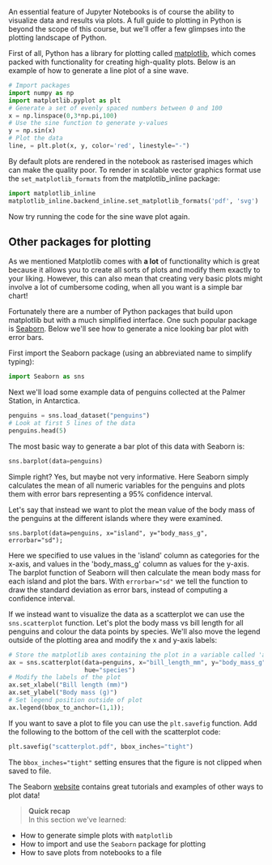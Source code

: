 An essential feature of Jupyter Notebooks is of course the ability to visualize
data and results via plots. A full guide to plotting in Python is beyond the
scope of this course, but we'll offer a few glimpses into the plotting landscape
of Python.

First of all, Python has a library for plotting called
[matplotlib](https://matplotlib.org/stable/index.html), which comes packed with
functionality for creating high-quality plots. Below is an example of how to
generate a line plot of a sine wave.

```python
# Import packages
import numpy as np
import matplotlib.pyplot as plt
# Generate a set of evenly spaced numbers between 0 and 100
x = np.linspace(0,3*np.pi,100)
# Use the sine function to generate y-values
y = np.sin(x)
# Plot the data
line, = plt.plot(x, y, color='red', linestyle="-")
```

By default plots are rendered in the notebook as rasterised images which can
make the quality poor. To render in scalable vector graphics format use the
`set_matplotlib_formats` from the matplotlib_inline package:

```python
import matplotlib_inline
matplotlib_inline.backend_inline.set_matplotlib_formats('pdf', 'svg')
```

Now try running the code for the sine wave plot again.

## Other packages for plotting

As we mentioned Matplotlib comes with **a lot** of functionality which is great
because it allows you to create all sorts of plots and modify them exactly to
your liking. However, this can also mean that creating very basic plots might
involve a lot of cumbersome coding, when all you want is a simple bar chart!

Fortunately there are a number of Python packages that build upon matplotlib but
with a much simplified interface. One such popular package is
[Seaborn](http://Seaborn.pydata.org/). Below we'll see how to generate a nice
looking bar plot with error bars.

First import the Seaborn package (using an abbreviated name to simplify typing):

```python
import Seaborn as sns
```

Next we'll load some example data of penguins collected at the Palmer Station,
in Antarctica.

```python
penguins = sns.load_dataset("penguins")
# Look at first 5 lines of the data
penguins.head(5)
```

The most basic way to generate a bar plot of this data with Seaborn is:

```python
sns.barplot(data=penguins)
```

Simple right? Yes, but maybe not very informative. Here Seaborn simply
calculates the mean of all numeric variables for the penguins and plots them
with error bars representing a 95% confidence interval.

Let's say that instead we want to plot the mean value of the body mass of the
penguins at the different islands where they were examined.

```
sns.barplot(data=penguins, x="island", y="body_mass_g", errorbar="sd");
```

Here we specified to use values in the 'island' column as categories for the
x-axis, and values in the 'body_mass_g' column as values for the y-axis.
The barplot function of Seaborn will then calculate the mean body mass for each
island and plot the bars. With `errorbar="sd"` we tell the function to draw the
standard deviation as error bars, instead of computing a confidence interval.

If we instead want to visualize the data as a scatterplot we can use the
`sns.scatterplot` function. Let's plot the body mass vs bill length for all
penguins and colour the data points by species. We'll also move the legend
outside of the plotting area and modify the x and y-axis labels:

```python
# Store the matplotlib axes containing the plot in a variable called 'ax'
ax = sns.scatterplot(data=penguins, x="bill_length_mm", y="body_mass_g",
                     hue="species")
# Modify the labels of the plot
ax.set_xlabel("Bill length (mm)")
ax.set_ylabel("Body mass (g)")
# Set legend position outside of plot
ax.legend(bbox_to_anchor=(1,1));
```

If you want to save a plot to file you can use the `plt.savefig` function. Add
the following to the bottom of the cell with the scatterplot code:

```python
plt.savefig("scatterplot.pdf", bbox_inches="tight")
```

The `bbox_inches="tight"` setting ensures that the figure is not clipped when
saved to file.

The Seaborn [website](http://Seaborn.pydata.org/) contains great tutorials and
examples of other ways to plot data!

> **Quick recap** <br>
> In this section we've learned:
>
- How to generate simple plots with `matplotlib`
- How to import and use the `Seaborn` package for plotting
- How to save plots from notebooks to a file
